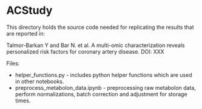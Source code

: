 # ACStudy

This directory holds the source code needed for replicating the results that are reported in:

Talmor-Barkan Y and Bar N. et al. A multi-omic characterization reveals personalized risk factors for coronary artery disease. DOI: XXX

Files:

- helper_functions.py - includes python helper functions which are used in other notebooks.
- preprocess_metabolon_data.ipynb - preprocessing raw metabolon data, perform normalizations, batch correction and adjustment for storage times.

